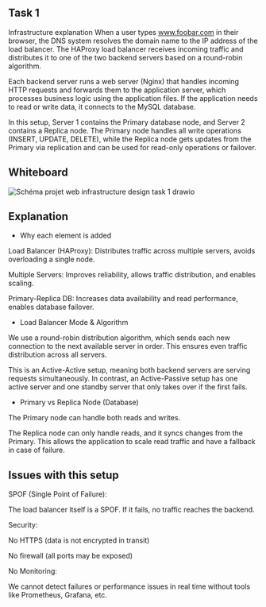 ## Task 1

Infrastructure explanation
When a user types www.foobar.com in their browser, the DNS system resolves the domain name to the IP address of the load balancer. The HAProxy load balancer receives incoming traffic and distributes it to one of the two backend servers based on a round-robin algorithm.

Each backend server runs a web server (Nginx) that handles incoming HTTP requests and forwards them to the application server, which processes business logic using the application files. If the application needs to read or write data, it connects to the MySQL database.

In this setup, Server 1 contains the Primary database node, and Server 2 contains a Replica node. The Primary node handles all write operations (INSERT, UPDATE, DELETE), while the Replica node gets updates from the Primary via replication and can be used for read-only operations or failover.

## Whiteboard

![Schéma projet web infrastructure design task 1 drawio](https://github.com/user-attachments/assets/83e697f8-c82a-4561-9f3d-4798e1c2fa9e)


## Explanation

- Why each element is added

Load Balancer (HAProxy): Distributes traffic across multiple servers, avoids overloading a single node.

Multiple Servers: Improves reliability, allows traffic distribution, and enables scaling.

Primary-Replica DB: Increases data availability and read performance, enables database failover.

- Load Balancer Mode & Algorithm

We use a round-robin distribution algorithm, which sends each new connection to the next available server in order. This ensures even traffic distribution across all servers.

This is an Active-Active setup, meaning both backend servers are serving requests simultaneously. In contrast, an Active-Passive setup has one active server and one standby server that only takes over if the first fails.

- Primary vs Replica Node (Database)

The Primary node can handle both reads and writes.

The Replica node can only handle reads, and it syncs changes from the Primary.
This allows the application to scale read traffic and have a fallback in case of failure.

## Issues with this setup
SPOF (Single Point of Failure):

The load balancer itself is a SPOF. If it fails, no traffic reaches the backend.

Security:

No HTTPS (data is not encrypted in transit)

No firewall (all ports may be exposed)

No Monitoring:

We cannot detect failures or performance issues in real time without tools like Prometheus, Grafana, etc.
